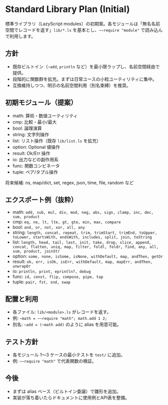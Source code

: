 # Standard Library Plan (Initial)

標準ライブラリ（LazyScript modules）の初期案。各モジュールは「無名名前空間でレコードを返す」`lib/*.ls` を基本とし、`~~require "module"` で読み込んで利用します。

## 方針
- 既存ビルトイン（`~add`, `println` など）を最小限ラップし、名前空間経由で提供。
- 段階的に関数群を拡充。まずは日常ユースの小粒ユーティリティに集中。
- 互換維持しつつ、明示の名前空間利用（別名束縛）を推奨。

## 初期モジュール（提案）
- math: 算術・数値ユーティリティ
- cmp: 比較・最小/最大
- bool: 論理演算
- string: 文字列操作
- list: リスト操作（既存 `lib/list.ls` を拡充）
- option: Optional 値操作
- result: Ok/Err 操作
- io: 出力などの副作用系
- func: 関数コンビネータ
- tuple: ペア/タプル操作

将来候補: ns, map/dict, set, regex, json, time, file, random など

## エクスポート例（抜粋）
- math: `add, sub, mul, div, mod, neg, abs, sign, clamp, inc, dec, sum, product`
- cmp: `eq, ne, lt, lte, gt, gte, min, max, compare`
- bool: `and, or, not, xor, all, any`
- string: `length, concat, repeat, trim, trimStart, trimEnd, toUpper, toLower, startsWith, endsWith, includes, split, join, toString`
- list: `length, head, tail, last, init, take, drop, slice, append, concat, flatten, uniq, map, filter, foldl, foldr, find, any, all, sum, product, joinStr`
- option: `some, none, isSome, isNone, withDefault, map, andThen, getOr`
- result: `ok, err, isOk, isErr, withDefault, map, mapErr, andThen, unwrapOr`
- io: `println, print, eprintln?, debug`
- func: `id, const, flip, compose, pipe, tap`
- tuple: `pair, fst, snd, swap`

## 配置と利用
- 各ファイル: `lib/<module>.ls` がレコードを返す。
- 例: `~math = ~~require "math"; math.add 1 2;`
- 別名: `~add = (~math add)` のように alias を用意可能。

## テスト方針
- 各モジュール 1〜3 ケースの最小テストを `test/` に追加。
- 例: `~~require "math"` で代表関数の検証。

## 今後
- まずは alias ベース（ビルトイン委譲）で雛形を追加。
- 実装が落ち着いたらドキュメントに使用例とAPI表を整備。
